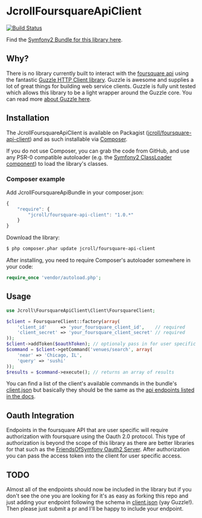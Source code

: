 # JcrollFoursquareApiClient

[![Build Status](https://travis-ci.org/jcroll/foursquare-api-client.png)](https://travis-ci.org/jcroll/foursquare-api-client)

Find the [Symfony2 Bundle for this library here](https://github.com/jcroll/foursquare-api-bundle).

## Why?

There is no library currently built to interact with the [foursquare api](https://developer.foursquare.com/) using the fantastic
[Guzzle HTTP Client library](https://github.com/guzzle/guzzle). Guzzle is awesome and supplies a lot of great things
for building web service clients. Guzzle is fully unit tested which allows this library to be a light wrapper around the Guzzle
core. You can read more [about Guzzle here](http://guzzlephp.org/).

## Installation

The JcrollFoursquareApiClient is available on Packagist ([jcroll/foursquare-api-client](https://packagist.org/packages/jcroll/foursquare-api-client))
and as such installable via [Composer](http://getcomposer.org/).

If you do not use Composer, you can grab the code from GitHub, and use any PSR-0 compatible autoloader
(e.g. the [Symfony2 ClassLoader component](https://github.com/symfony/ClassLoader)) to load the library's classes.

### Composer example

Add JcrollFoursquareApiBundle in your composer.json:

```js
{
    "require": {
        "jcroll/foursquare-api-client": "1.0.*"
    }
}
```

Download the library:

``` bash
$ php composer.phar update jcroll/foursquare-api-client
```

After installing, you need to require Composer's autoloader somewhere in your code:

```php
require_once 'vendor/autoload.php';
```

## Usage

```php
use Jcroll\FoursquareApiClient\Client\FoursquareClient;

$client = FoursquareClient::factory(array(
    'client_id'     => 'your_foursquare_client_id',    // required
    'client_secret' => 'your_foursquare_client_secret' // required
));
$client->addToken($oauthToken); // optionaly pass in for user specific requests
$command = $client->getCommand('venues/search', array(
    'near' => 'Chicago, IL',
    'query' => 'sushi'
));
$results = $command->execute(); // returns an array of results
```

You can find a list of the client's available commands in the bundle's
[client.json](https://github.com/jcroll/foursquare-api-client/blob/master/lib/Jcroll/FoursquareApiClient/Resources/config/client.json) but basically
they should be the same as the [api endpoints listed in the docs](https://developer.foursquare.com/docs/).

## Oauth Integration

Endpoints in the foursquare API that are user specific will require authorization with foursquare using the Oauth 2.0 protocol. This type
of authorization is beyond the scope of this library as there are better libraries for that such as the [FriendsOfSymfony Oauth2 
Server](https://github.com/FriendsOfSymfony/oauth2-php). After authorization you can pass the access token into the client for user 
specific access.

## TODO

Almost all of the endpoints should now be included in the library but if you don't see the one you are looking for it's as
easy as forking this repo and just adding your endpoint following the schema in [client.json](https://github.com/jcroll/foursquare-api-client/blob/master/lib/Jcroll/FoursquareApiClient/Resources/config/client.json)
(yay Guzzle!). Then please just submit a pr and I'll be happy to include your endpoint.

